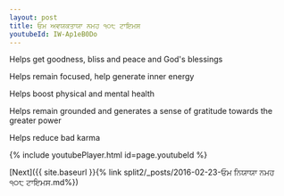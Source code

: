 ```yaml
---
layout: post
title: ਓਮ ਅਵਯਕਤਾਯਾ ਨਮਹ ੧੦੮ ਟਾਇਮਸ
youtubeId: IW-Ap1eB0Do
---
```

 
 
Helps get goodness, bliss and peace and God's blessings
 
Helps remain focused, help generate inner energy 
 
Helps boost physical and mental health 
 
Helps remain grounded and generates a sense of gratitude towards the greater power 
 
Helps reduce bad karma
 
 
 
 


{% include youtubePlayer.html id=page.youtubeId %}
 
[Next]({{ site.baseurl }}{% link  split2/_posts/2016-02-23-ਓਮ ਨਿਯਾਯਾ ਨਮਹ ੧੦੮ ਟਾਇਮਸ.md%})
 
